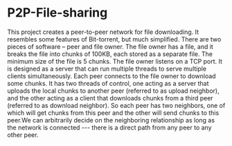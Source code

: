 # P2P-File-sharing

This project creates a peer-to-peer network for file downloading. It resembles some features of Bit-torrent, but much simplified. There are two pieces of software – peer and file owner. The file owner has a file, and it breaks the file into chunks of 100KB, each stored as a separate file. The minimum size of the file is 5 chunks. The file owner listens on a TCP port. It is designed as a server that can run multiple threads to serve multiple clients simultaneously.
Each peer connects to the file owner to download some chunks. It has two threads of control, one acting as a server that uploads the local chunks to another peer (referred to as upload neighbor), and the other acting as a client that downloads chunks from a third peer (referred to as download neighbor). So each peer has two neighbors, one of which will get chunks from this peer and the other will send chunks to this peer.We can arbitrarily decide on the neighboring relationship as long as the network is connected --- there is a direct path from any peer to any other peer.
